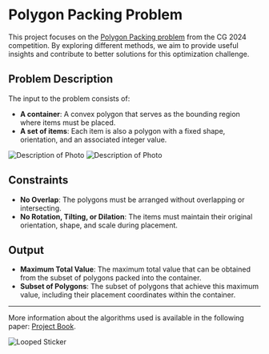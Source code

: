 # Polygon Packing Problem

This project focuses on the [Polygon Packing problem](https://cgshop.ibr.cs.tu-bs.de/competition/cg-shop-2024/#problem-description) from the CG 2024 competition. By exploring different methods, we aim to provide useful insights and contribute to better solutions for this optimization challenge.

## Problem Description

The input to the problem consists of:

- **A container**: A convex polygon that serves as the bounding region where items must be placed.
- **A set of items**: Each item is also a polygon with a fixed shape, orientation, and an associated integer value.
  
![Description of Photo](https://drive.google.com/file/d/14ZeNfKfievqEdrsuaC4eCngFRgcENGsW/view?usp=sharing)
![Description of Photo](https://drive.google.com/file/d/1mG4rHhBmrBfExq5-ysKq_oIXSYOjgXXi/view?usp=sharing)


  
## Constraints

- **No Overlap**: The polygons must be arranged without overlapping or intersecting.
- **No Rotation, Tilting, or Dilation**: The items must maintain their original orientation, shape, and scale during placement.

## Output

- **Maximum Total Value**: The maximum total value that can be obtained from the subset of polygons packed into the container.
- **Subset of Polygons**: The subset of polygons that achieve this maximum value, including their placement coordinates within the container.


---
More information about the algorithms used is available in the following paper: [Project Book](https://drive.google.com/uc?export=download&id=1rgAn8u_n6t_144W3VBG8GQCIFDVnDkwX).

![Looped Sticker](https://drive.google.com/uc?export=download&id=1hIy4e2GCPKnkbMyykuQIpAvOdQGN0FrX)
